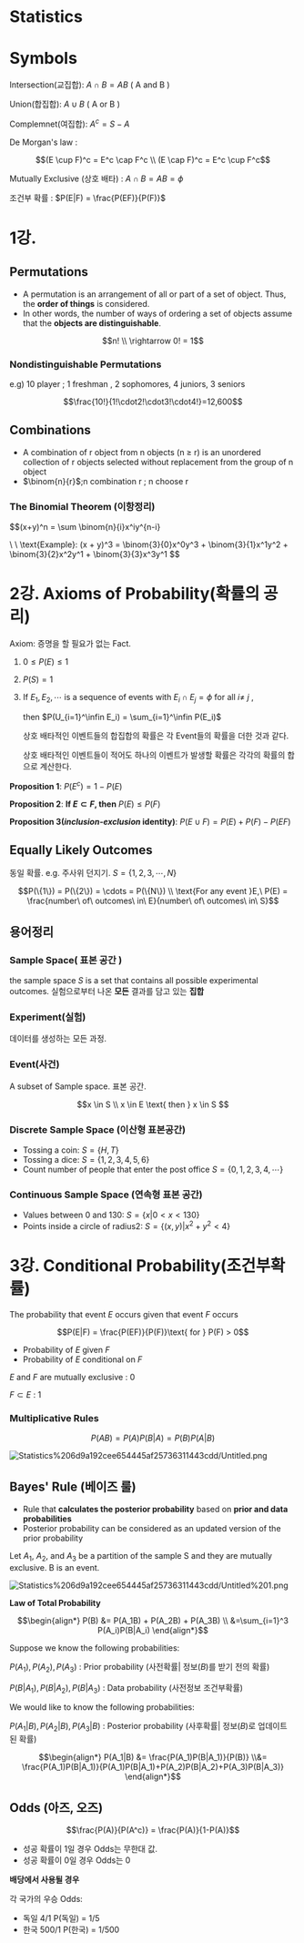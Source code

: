# Statistics

# Symbols

Intersection(교집합): $A \cap B = AB$ ( A and B )  

Union(합집합): $A \cup B$ ( A or B )

Complemnet(여집합): $A^c = S -A$ 

De Morgan's law : 

$$(E \cup F)^c = E^c \cap F^c \\
(E \cap F)^c = E^c \cup F^c$$

 Mutually Exclusive (상호 배타) : $A \cap B = AB = \phi$

조건부 확률 : $P(E|F) = \frac{P(EF)}{P(F)}$

# 1강.

## Permutations

- A permutation is an arrangement of all or part of a set of object. Thus, the **order of things** is considered.
- In other words, the number of ways of ordering a set of objects assume that the **objects are distinguishable**.

$$n! \\ \rightarrow 0! = 1$$

### Nondistinguishable Permutations

e.g) 10 player ; 1 freshman , 2 sophomores, 4 juniors, 3 seniors

$$\frac{10!}{1!\cdot2!\cdot3!\cdot4!}=12,600$$

## Combinations

- A combination of r object from n objects (n ≥ r) is  an unordered collection of r objects selected without replacement from the group of n object
- $\binom{n}{r}$;n combination r ; n choose r

### The Binomial Theorem (이항정리)

$$(x+y)^n = \sum \binom{n}{i}x^iy^{n-i}

\\ \\
\text{Example}:
(x + y)^3 = \binom{3}{0}x^0y^3 + \binom{3}{1}x^1y^2 + \binom{3}{2}x^2y^1 + \binom{3}{3}x^3y^1 $$

# 2강. Axioms of Probability(확률의 공리)

Axiom: 증명을 할 필요가 없는 Fact. 

1. $0 \leq P(E) \leq 1$
2. $P(S) = 1$
3. If $E_1,E_2, \cdots$ is a sequence of events with $E_i \cap E_j = \phi$ for all $i$≠ $j$ , 

    then $P(U_{i=1}^\infin E_i) = \sum_{i=1}^\infin P(E_i)$

    상호 배타적인 이벤트들의 합집합의 확률은 각 Event들의 확률을 더한 것과 같다. 

    상호 배타적인 이벤트들이 적어도 하나의 이벤트가 발생할 확률은 각각의 확률의 합으로 계산한다.

**Proposition 1**: $P(E^c) = 1 - P(E)$

**Proposition 2**: **If $E \subset F$, then** $P(E) \leq P(F)$

**Proposition 3(*inclusion-exclusion* identity)**: $P(E \cup F) = P(E) + P(F) - P(EF)$

## Equally Likely Outcomes

동일 확률. e.g. 주사위 던지기.  $S = \{ 1,2,3, \cdots , N\}$

$$P(\{1\}) = P(\{2\}) = \cdots = P(\{N\}) \\
\text{For any event }E,\ P(E) = \frac{number\ of\ outcomes\ in\ E}{number\ of\ outcomes\ in\ S}$$

## 용어정리

### Sample Space( 표본 공간 )

the sample space $S$ is a set that contains all possible experimental outcomes. 실험으로부터 나온 **모든** 결과를 담고 있는 **집합**

### Experiment(실험)

데이터를 생성하는 모든 과정.

### Event(사건)

A subset of Sample space. 표본 공간.

$$x \in S \\
x \in E \text{  then  } x \in S $$

### Discrete Sample Space (이산형 표본공간)

- Tossing a coin: $S = \{H,T\}$
- Tossing a dice: $S = \{1,2,3,4,5,6\}$
- Count number of people that enter the post office $S = \{0,1,2,3,4,\cdots \}$

### Continuous Sample Space (연속형 표본 공간)

- Values between 0 and 130:  $S = \{x | 0 < x < 130\}$
- Points inside a circle of radius2: $S = \{(x,y) | x^2 + y^2 < 4\}$

# 3강. Conditional Probability(조건부확률)

The probability that event $E$ occurs given that event $F$ occurs

$$P(E|F) = \frac{P(EF)}{P(F)}\text{ for } P(F) > 0$$

- Probability of $E$ given $F$
- Probability of $E$ conditional on $F$

$E$ and $F$ are mutually exclusive : 0

$F \subset E$ : 1

### Multiplicative Rules

$$P(AB) = P(A)P(B|A) = P(B)P(A|B)$$

![Statistics%206d9a192cee654445af25736311443cdd/Untitled.png](Statistics%206d9a192cee654445af25736311443cdd/Untitled.png)

## Bayes' Rule (베이즈 룰)

- Rule that **calculates the posterior probability** based on **prior and data probabilities**
- Posterior probability can be considered as an updated version of the prior probability

Let $A_1$, $A_2$, and $A_3$ be a partition of the sample S and they are mutually exclusive. B is an event.

![Statistics%206d9a192cee654445af25736311443cdd/Untitled%201.png](Statistics%206d9a192cee654445af25736311443cdd/Untitled%201.png)

**Law of Total Probability**

$$\begin{align*}
P(B) &= P(A_1B) + P(A_2B) + P(A_3B) \\ &=\sum_{i=1}^3 P(A_i)P(B|A_i)
\end{align*}$$

Suppose we know the following probabilities:

$P(A_1),P(A_2),P(A_3)$ : Prior probability (사전확률| 정보$(B)$를 받기 전의 확률)

$P(B|A_1),P(B|A_2),P(B|A_3)$ : Data probability (사전정보 조건부확률)

We would like to know the following probabilities:

$P(A_1|B),P(A_2|B),P(A_3|B)$ : Posterior probability (사후확률| 정보$(B)$로 업데이트 된 확률)

$$\begin{align*}
P(A_1|B) &= \frac{P(A_1)P(B|A_1)}{P(B)} \\&= \frac{P(A_1)P(B|A_1)}{P(A_1)P(B|A_1)+P(A_2)P(B|A_2)+P(A_3)P(B|A_3)}
\end{align*}$$

## Odds (아즈, 오즈)

$$\frac{P(A)}{P(A^c)} = \frac{P(A)}{1-P(A)}$$

- 성공 확률이 1일 경우 Odds는 무한대 값.
- 성공 확률이 0일 경우 Odds는 0

**배당에서 사용될 경우**

각 국가의 우승 Odds:

- 독일 4/1         P(독일) = 1/5
- 한국 500/1     P(한국) = 1/500